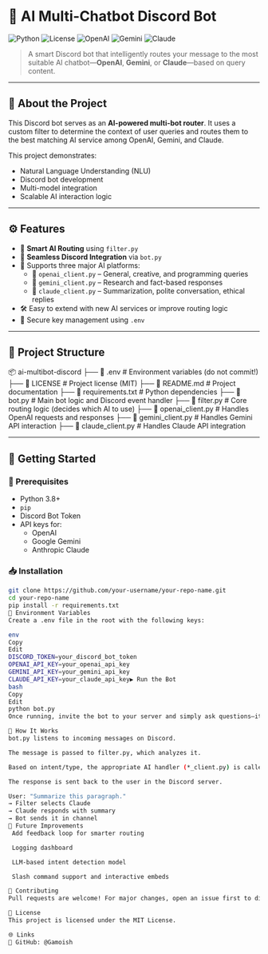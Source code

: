 # 🤖 AI Multi-Chatbot Discord Bot

![Python](https://img.shields.io/badge/Python-3.8%2B-blue.svg)
![License](https://img.shields.io/badge/License-MIT-green.svg)
![OpenAI](https://img.shields.io/badge/OpenAI-Integrated-success)
![Gemini](https://img.shields.io/badge/Gemini-Enabled-brightgreen)
![Claude](https://img.shields.io/badge/Claude-Connected-yellowgreen)

> A smart Discord bot that intelligently routes your message to the most suitable AI chatbot—**OpenAI**, **Gemini**, or **Claude**—based on query content.

---

## 📌 About the Project

This Discord bot serves as an **AI-powered multi-bot router**. It uses a custom filter to determine the context of user queries and routes them to the best matching AI service among OpenAI, Gemini, and Claude.

This project demonstrates:
- Natural Language Understanding (NLU)
- Discord bot development
- Multi-model integration
- Scalable AI interaction logic

---

## ⚙️ Features

- 🔁 **Smart AI Routing** using `filter.py`
- 💬 **Seamless Discord Integration** via `bot.py`
- 🤝 Supports three major AI platforms:
  - 🧠 `openai_client.py` – General, creative, and programming queries
  - 🧾 `gemini_client.py` – Research and fact-based responses
  - 📘 `claude_client.py` – Summarization, polite conversation, ethical replies
- 🛠️ Easy to extend with new AI services or improve routing logic
- 🔐 Secure key management using `.env`

---

## 🧾 Project Structure

📦 ai-multibot-discord
├── 📄 .env                # Environment variables (do not commit!)
├── 📄 LICENSE             # Project license (MIT)
├── 📄 README.md           # Project documentation
├── 📄 requirements.txt    # Python dependencies
├── 📄 bot.py              # Main bot logic and Discord event handler
├── 📄 filter.py           # Core routing logic (decides which AI to use)
├── 📄 openai_client.py    # Handles OpenAI requests and responses
├── 📄 gemini_client.py    # Handles Gemini API interaction
├── 📄 claude_client.py    # Handles Claude API integration


---

## 🚀 Getting Started

### 🔧 Prerequisites
- Python 3.8+
- `pip`
- Discord Bot Token
- API keys for:
  - OpenAI
  - Google Gemini
  - Anthropic Claude

### 📥 Installation

```bash
git clone https://github.com/your-username/your-repo-name.git
cd your-repo-name
pip install -r requirements.txt
🔐 Environment Variables
Create a .env file in the root with the following keys:

env
Copy
Edit
DISCORD_TOKEN=your_discord_bot_token
OPENAI_API_KEY=your_openai_api_key
GEMINI_API_KEY=your_gemini_api_key
CLAUDE_API_KEY=your_claude_api_key▶️ Run the Bot
bash
Copy
Edit
python bot.py
Once running, invite the bot to your server and simply ask questions—it’ll route them to the best-suited AI.

🧠 How It Works
bot.py listens to incoming messages on Discord.

The message is passed to filter.py, which analyzes it.

Based on intent/type, the appropriate AI handler (*_client.py) is called.

The response is sent back to the user in the Discord server.

User: "Summarize this paragraph."
→ Filter selects Claude
→ Claude responds with summary
→ Bot sends it in channel
🧩 Future Improvements
 Add feedback loop for smarter routing

 Logging dashboard

 LLM-based intent detection model

 Slash command support and interactive embeds

🤝 Contributing
Pull requests are welcome! For major changes, open an issue first to discuss your proposal.

📜 License
This project is licensed under the MIT License.

🌐 Links
🐙 GitHub: @Gamoish








